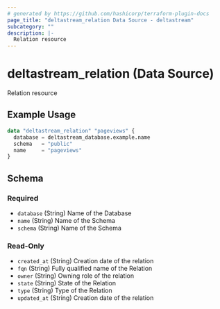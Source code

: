 ```yaml
---
# generated by https://github.com/hashicorp/terraform-plugin-docs
page_title: "deltastream_relation Data Source - deltastream"
subcategory: ""
description: |-
  Relation resource
---
```


# deltastream_relation (Data Source)

Relation resource

## Example Usage

```terraform
data "deltastream_relation" "pageviews" {
  database = deltastream_database.example.name
  schema   = "public"
  name     = "pageviews"
}
```

<!-- schema generated by tfplugindocs -->
## Schema

### Required

- `database` (String) Name of the Database
- `name` (String) Name of the Schema
- `schema` (String) Name of the Schema

### Read-Only

- `created_at` (String) Creation date of the relation
- `fqn` (String) Fully qualified name of the Relation
- `owner` (String) Owning role of the relation
- `state` (String) State of the Relation
- `type` (String) Type of the Relation
- `updated_at` (String) Creation date of the relation
